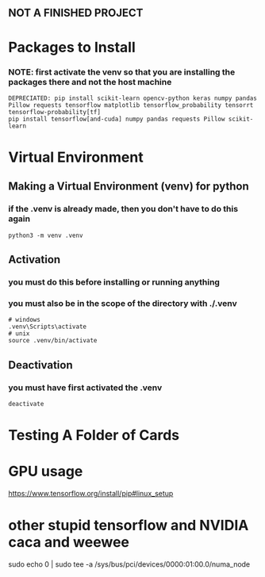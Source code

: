 ## NOT A FINISHED PROJECT


# Packages to Install
### NOTE: first activate the venv so that you are installing the packages there and not the host machine 
    DEPRECIATED: pip install scikit-learn opencv-python keras numpy pandas Pillow requests tensorflow matplotlib tensorflow_probability tensorrt tensorflow-probability[tf]
    pip install tensorflow[and-cuda] numpy pandas requests Pillow scikit-learn 


# Virtual Environment 
## Making a Virtual Environment (venv) for python 
### if the .venv is already made, then you don't have to do this again
    python3 -m venv .venv
## Activation
### you must do this before installing or running anything
### you must also be in the scope of the directory with ./.venv
    # windows
    .venv\Scripts\activate
    # unix
    source .venv/bin/activate
## Deactivation
### you must have first activated the .venv
    deactivate

# Testing A Folder of Cards

# GPU usage
https://www.tensorflow.org/install/pip#linux_setup



# other stupid tensorflow and NVIDIA caca and weewee
sudo echo 0 | sudo tee -a /sys/bus/pci/devices/0000:01:00.0/numa_node
